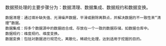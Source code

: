 数据预处理的主要步骤分为：数据清理、数据集成、数据规约和数据变换。 
```
数据清理：通过填补缺失值、光滑噪声数据，平滑或删除离群点，并解决数据的不一致性来“清理“数据。 
数据集成：将多个数据源中的数据结合成、存放在一个一致的数据存储，如数据仓库中。 
数据规约：维度规约、维度变换。 
数据变换：包括对数据进行规范化，离散化，稀疏化处理，达到适用于挖掘的目的。 
```
